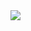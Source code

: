 <a href="https://github.com/elkanuco/elkanuco">
  <picture>
    <img  src="https://raw.githubusercontent.com/elkanuco/elkanuco/main/banner.svg">
  </picture>
</a>